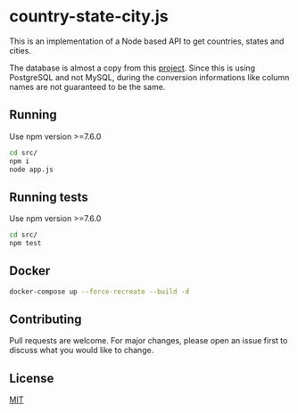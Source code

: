 # country-state-city.js


This is an implementation of a Node based API to get countries, states and cities.

The database is almost a copy from this [project](https://github.com/dr5hn/countries-states-cities-database). Since this is using PostgreSQL and not MySQL, during the conversion informations like column names are not guaranteed to be the same.

## Running

Use npm version >=7.6.0

```bash
cd src/
npm i
node app.js
```

## Running tests

Use npm version >=7.6.0

```bash
cd src/
npm test
```

## Docker
```bash
docker-compose up --force-recreate --build -d
```

## Contributing
Pull requests are welcome. For major changes, please open an issue first to discuss what you would like to change.

## License
[MIT](https://choosealicense.com/licenses/mit/)